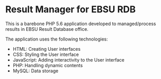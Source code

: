 # Result Manager for EBSU RDB

This is a barebone PHP 5.6 application developed to managed/process results in EBSU Result Database office.

The application uses the following technologies:

- HTML: Creating User interfaces
- CSS: Styling the User interface
- JavaScript: Adding interactivity to the User interface 
- PHP: Handling dynamic contents
- MySQL: Data storage

